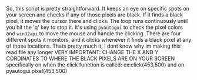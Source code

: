 So, this script is pretty straightforward. It keeps an eye on specific spots on your screen and checks if any of those pixels are black. If it finds a black pixel, it moves the cursor there and clicks. The loop runs continuously until you hit the 'q' key to stop it. 
It's using `pyautogui` to check the pixel colors and `win32api` to move the mouse and handle the clicking. There are four different spots it monitors, and it clicks whenever it finds a black pixel at any of those locations.
Thats pretty much it, I dont know why im making this read file any longer
VERY IMPORTANT:
 CHANGE THE X AND Y CORDINATES TO WHERE THE BLACK PIXELS ARE ON YOUR SCREEN 
specifically on when the click function is called: ex:click(453,500) and on pyautogui.pixel(453,500)
